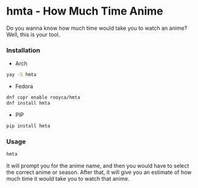 # hmta - How Much Time Anime

Do you wanna know how much time would take you to watch an anime? Well, this is your tool.

### Installation

- Arch
```bash
yay -S hmta
```
- Fedora
```bash
dnf copr enable rooyca/hmta
dnf install hmta
```

- PIP
```bash
pip install hmta
```

### Usage
```bash
hmta
```

It will prompt you for the anime name, and then you would have to select the correct anime or season. 
After that, it will give you an estimate of how much time it would take you to watch that anime.
